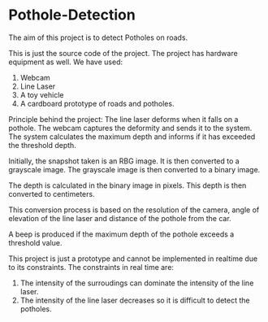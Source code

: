 # Pothole-Detection

The aim of this project is to detect Potholes on roads.

This is just the source code of the project. The project has hardware equipment as well.
We have used:
1) Webcam
2) Line Laser
3) A toy vehicle
4) A cardboard prototype of roads and potholes.

Principle behind the project: The line laser deforms when it falls on a pothole. The webcam captures the deformity and sends it to the system.
The system calculates the maximum depth and informs if it has exceeded the threshold depth.

Initially, the snapshot taken is an RBG image. It is then converted to a grayscale image. 
The grayscale image is then converted to a binary image.

The depth is calculated in the binary image in pixels. This depth is then converted to centimeters.

This conversion process is based on the resolution of the camera, angle of elevation of the line laser and distance of the pothole from the car.

A beep is produced if the maximum depth of the pothole exceeds a threshold value. 

This project is just a prototype and cannot be implemented in realtime due to its constraints.
The constraints in real time are:
1) The intensity of the surroudings can dominate the intensity of the line laser.
2) The intensity of the line laser decreases so it is difficult to detect the potholes.
